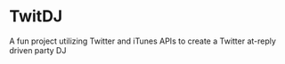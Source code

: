 TwitDJ
======

A fun project utilizing Twitter and iTunes APIs to create a Twitter at-reply driven party DJ
